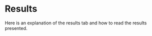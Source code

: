 Results
===============

Here is an explanation of the results tab and how to read the results presented.
